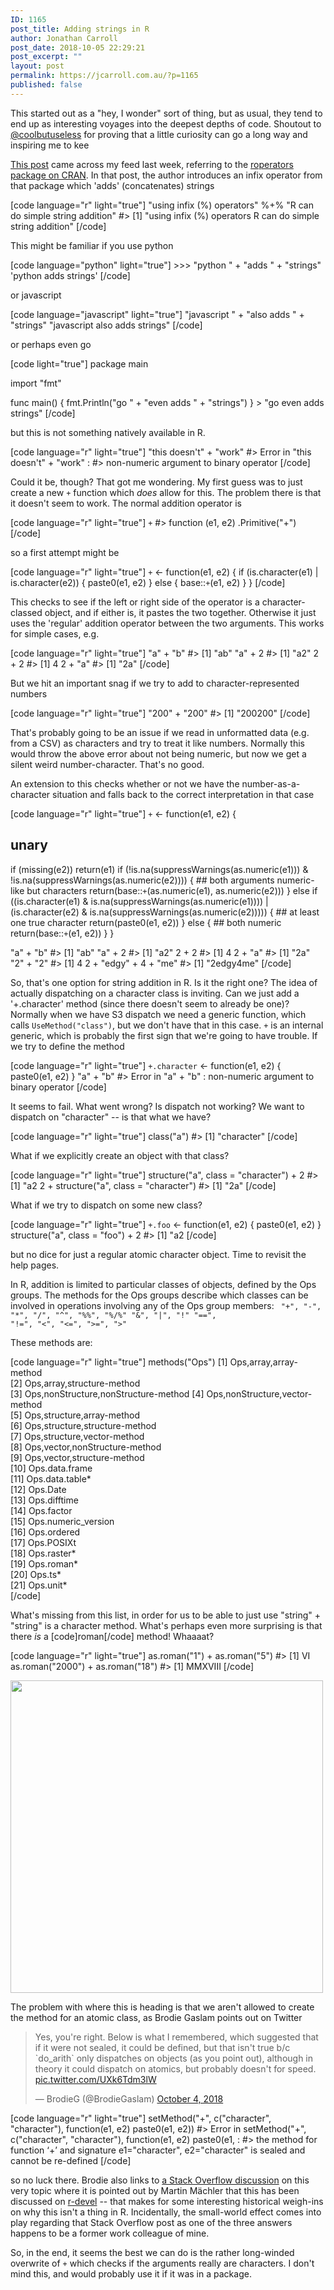 ```yaml
---
ID: 1165
post_title: Adding strings in R
author: Jonathan Carroll
post_date: 2018-10-05 22:29:21
post_excerpt: ""
layout: post
permalink: https://jcarroll.com.au/?p=1165
published: false
---
```

This started out as a "hey, I wonder" sort of thing, but as usual, they tend to end up as interesting voyages into the deepest depths of code. Shoutout to <a href="https://twitter.com/coolbutuseless">@coolbutuseless</a> for proving that a little curiosity can go a long way and inspiring me to kee

<!--more-->

<a href="http://www.happylittlescripts.com/2018/09/make-your-r-code-nicer-with-roperators.html">This post</a> came across my feed last week, referring to the <a href="https://cran.r-project.org/package=roperators">roperators package on CRAN</a>. In that post, the author introduces an infix operator from that package which 'adds' (concatenates) strings

[code language="r" light="true"]
&quot;using infix (%) operators&quot; %+% &quot;R can do simple string addition&quot;
#&gt; [1] &quot;using infix (%) operators R can do simple string addition&quot;
[/code]

This might be familiar if you use python

[code language="python" light="true"]
&gt;&gt;&gt; &quot;python &quot; + &quot;adds &quot; + &quot;strings&quot;
'python adds strings'
[/code] 

or javascript

[code language="javascript" light="true"]
&quot;javascript &quot; + &quot;also adds &quot; + &quot;strings&quot;
&quot;javascript also adds strings&quot;
[/code] 

or perhaps even go

[code light="true"]
package main

import &quot;fmt&quot;

func main() {
  fmt.Println(&quot;go &quot; + &quot;even adds &quot; + &quot;strings&quot;)
}
&gt; &quot;go even adds strings&quot;
[/code]

but this is not something natively available in R. 

[code language="r" light="true"]
&quot;this doesn't&quot; + &quot;work&quot;
#&gt; Error in &quot;this doesn't&quot; + &quot;work&quot; : 
#&gt;  non-numeric argument to binary operator
[/code]

Could it be, though? That got me wondering. My first guess was to just create a new <code>+</code> function which <i>does</i> allow for this. The problem there is that it doesn't seem to work. The normal addition operator is

[code language="r" light="true"]
`+`
#&gt; function (e1, e2)  .Primitive(&quot;+&quot;)
[/code]

so a first attempt might be

[code language="r" light="true"]
`+` &lt;- function(e1, e2) {
  if (is.character(e1) | is.character(e2)) {
    paste0(e1, e2)
  } else {
    base::`+`(e1, e2)
  }
}
[/code]

This checks to see if the left or right side of the operator is a character-classed object, and if either is, it pastes the two together. Otherwise it just uses the 'regular' addition operator between the two arguments. This works for simple cases, e.g.

[code language="r" light="true"]
&quot;a&quot; + &quot;b&quot;
#&gt; [1] &quot;ab&quot;
&quot;a&quot; + 2
#&gt; [1] &quot;a2&quot;
2 + 2
#&gt; [1] 4
2 + &quot;a&quot;
#&gt; [1] &quot;2a&quot;
[/code]

But we hit an important snag if we try to add to character-represented numbers

[code language="r" light="true"]
&quot;200&quot; + &quot;200&quot;
#&gt; [1] &quot;200200&quot;
[/code]

That's probably going to be an issue if we read in unformatted data (e.g. from a CSV) as characters and try to treat it like numbers. Normally this would throw the above error about not being numeric, but now we get a silent weird number-character. That's no good.

An extension to this checks whether or not we have the number-as-a-character situation and falls back to the correct interpretation in that case

[code language="r" light="true"]
`+` &lt;- function(e1, e2) {
  ## unary
  if (missing(e2)) return(e1)
  if (!is.na(suppressWarnings(as.numeric(e1))) &amp; !is.na(suppressWarnings(as.numeric(e2)))) {
    ## both arguments numeric-like but characters
    return(base::`+`(as.numeric(e1), as.numeric(e2)))
  } else if ((is.character(e1) &amp; is.na(suppressWarnings(as.numeric(e1)))) | 
             (is.character(e2) &amp; is.na(suppressWarnings(as.numeric(e2))))) {
    ## at least one true character 
    return(paste0(e1, e2))
  } else {
    ## both numeric
    return(base::`+`(e1, e2))
  }
}

&quot;a&quot; + &quot;b&quot;
#&gt; [1] &quot;ab&quot;
&quot;a&quot; + 2
#&gt; [1] &quot;a2&quot;
2 + 2
#&gt; [1] 4
2 + &quot;a&quot;
#&gt; [1] &quot;2a&quot;
&quot;2&quot; + &quot;2&quot;
#&gt; [1] 4
2 + &quot;edgy&quot; + 4 + &quot;me&quot;
#&gt; [1] &quot;2edgy4me&quot;
[/code]

So, that's one option for string addition in R. Is it the right one? The idea of actually dispatching on a character class is inviting. Can we just add a '+.character' method (since there doesn't seem to already be one)? Normally when we have S3 dispatch we need a generic function, which calls <code>UseMethod("class")</code>, but we don't have that in this case. <code>+</code> is an internal generic, which is probably the first sign that we're going to have trouble. If we try to define the method

[code language="r" light="true"]
`+.character` &lt;- function(e1, e2) {
  paste0(e1, e2)
}
&quot;a&quot; + &quot;b&quot;
#&gt; Error in &quot;a&quot; + &quot;b&quot; : non-numeric argument to binary operator
[/code]

It seems to fail. What went wrong? Is dispatch not working? We want to dispatch on "character" -- is that what we have?

[code language="r" light="true"]
class(&quot;a&quot;)
#&gt; [1] &quot;character&quot;
[/code]

What if we explicitly create an object with that class?

[code language="r" light="true"]
structure(&quot;a&quot;, class = &quot;character&quot;) + 2
#&gt; [1] &quot;a2
2 + structure(&quot;a&quot;, class = &quot;character&quot;)
#&gt; [1] &quot;2a&quot;
[/code]

What if we try to dispatch on some new class?

[code language="r" light="true"]
`+.foo` &lt;- function(e1, e2) {
  paste0(e1, e2)
}
structure(&quot;a&quot;, class = &quot;foo&quot;) + 2
#&gt; [1] &quot;a2
[/code]

but no dice for just a regular atomic character object. Time to revisit the help pages.

In R, addition is limited to particular classes of objects, defined by the Ops groups. The methods for the Ops groups describe which classes can be involved in operations involving any of the Ops group members:
<code> 
"+", "-", "*", "/", "^", "%%", "%/%"
"&", "|", "!"
"==", "!=", "<", "<=", ">=", ">"
</code> 

These methods are:

[code language="r" light="true"]
methods(&quot;Ops&quot;)
 [1] Ops,array,array-method              
 [2] Ops,array,structure-method          
 [3] Ops,nonStructure,nonStructure-method
 [4] Ops,nonStructure,vector-method      
 [5] Ops,structure,array-method          
 [6] Ops,structure,structure-method      
 [7] Ops,structure,vector-method         
 [8] Ops,vector,nonStructure-method      
 [9] Ops,vector,structure-method         
[10] Ops.data.frame                      
[11] Ops.data.table*                     
[12] Ops.Date                            
[13] Ops.difftime                        
[14] Ops.factor                          
[15] Ops.numeric_version                 
[16] Ops.ordered                         
[17] Ops.POSIXt                          
[18] Ops.raster*                         
[19] Ops.roman*                          
[20] Ops.ts*                             
[21] Ops.unit*             
[/code]

What's missing from this list, in order for us to be able to just use "string" + "string" is a character method. What's perhaps even more surprising is that there <i>is</i> a [code]roman[/code] method! Whaaaat?

[code language="r" light="true"]
as.roman(&quot;1&quot;) + as.roman(&quot;5&quot;)
#&gt; [1] VI
as.roman(&quot;2000&quot;) + as.roman(&quot;18&quot;)
#&gt; [1] MMXVIII
[/code]

<img src='https://jcarroll.com.au/wp-content/uploads/2018/10/groove_small.gif' width="500"></img>

The problem with where this is heading is that we aren't allowed to create the method for an atomic class, as Brodie Gaslam points out on Twitter

<blockquote class="twitter-tweet" data-lang="en"><p lang="en" dir="ltr">Yes, you&#39;re right.  Below is what I remembered, which suggested that if it were not sealed, it could be defined, but that isn&#39;t true b/c `do_arith` only dispatches on objects (as you point out), although in theory it could dispatch on atomics, but probably doesn&#39;t for speed. <a href="https://t.co/UXk6Tdm3lW">pic.twitter.com/UXk6Tdm3lW</a></p>&mdash; BrodieG (@BrodieGaslam) <a href="https://twitter.com/BrodieGaslam/status/1047838113052155904?ref_src=twsrc%5Etfw">October 4, 2018</a></blockquote>
<script async src="https://platform.twitter.com/widgets.js" charset="utf-8"></script>

[code language="r" light="true"]
setMethod(&quot;+&quot;, c(&quot;character&quot;, &quot;character&quot;), function(e1, e2) paste0(e1, e2))
#&gt; Error in setMethod(&quot;+&quot;, c(&quot;character&quot;, &quot;character&quot;), function(e1, e2) paste0(e1,  : 
#&gt;   the method for function ‘+’ and signature e1=&quot;character&quot;, e2=&quot;character&quot; is sealed and cannot be re-defined
[/code]

so no luck there. Brodie also links to <a href="https://stackoverflow.com/questions/1319698/why-doesnt-operate-on-characters-in-r/1321491#1321491">a Stack Overflow discussion</a> on this very topic where it is pointed out by Martin Mächler that this has been discussed on <a href="https://stat.ethz.ch/pipermail/r-devel/2006-August/038991.html">r-devel</a> -- that makes for some interesting historical weigh-ins on why this isn't a thing in R. Incidentally, the small-world effect comes into play regarding that Stack Overflow post as one of the three answers happens to be a former work colleague of mine.

So, in the end, it seems the best we can do is the rather long-winded overwrite of <code>+</code> which checks if the arguments really are characters. I don't mind this, and would probably use it if it was in a package.